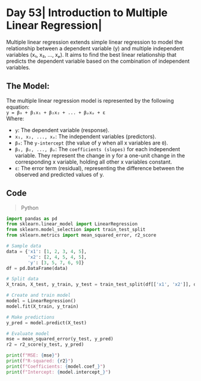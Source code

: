 # Day 53| Introduction to Multiple Linear Regression| 
Multiple linear regression extends simple linear regression to model the relationship between a dependent variable (y) and multiple independent variables (x₁, x₂, ..., xₚ). It aims to find the best linear relationship that predicts the dependent variable based on the combination of independent variables.

## The Model:
The multiple linear regression model is represented by the following equation: </br>
`y = β₀ + β₁x₁ + β₂x₂ + ... + βₚxₚ + ε` </br>
Where:
- `y`: The dependent variable (response).
- `x₁, x₂, ..., xₚ`: The independent variables (predictors).
- `β₀`: The `y-intercept` (the value of y when all x variables are `0`).
- `β₁, β₂, ..., βₚ`: The `coefficients (slopes)` for each independent variable. They represent the change in y for a one-unit change in the corresponding x variable, holding all other x variables constant.
- `ε`: The error term (residual), representing the difference between the observed and predicted values of y.

## Code
> Python
```python
import pandas as pd
from sklearn.linear_model import LinearRegression
from sklearn.model_selection import train_test_split
from sklearn.metrics import mean_squared_error, r2_score

# Sample data
data = {'x1': [1, 2, 3, 4, 5],
        'x2': [2, 4, 5, 4, 5],
        'y': [3, 5, 7, 6, 9]}
df = pd.DataFrame(data)

# Split data
X_train, X_test, y_train, y_test = train_test_split(df[['x1', 'x2']], df['y'], test_size=0.2, random_state=42)

# Create and train model
model = LinearRegression()
model.fit(X_train, y_train)

# Make predictions
y_pred = model.predict(X_test)

# Evaluate model
mse = mean_squared_error(y_test, y_pred)
r2 = r2_score(y_test, y_pred)

print(f"MSE: {mse}")
print(f"R-squared: {r2}")
print(f"Coefficients: {model.coef_}")
print(f"Intercept: {model.intercept_}")
```